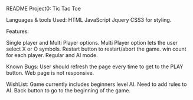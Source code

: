 README
Project0: Tic Tac Toe

Languages & tools Used:
HTML
JavaScript
Jquery
CSS3 for styling.

Features:

Single player and Multi Player options.
Multi Player option lets the user select X or O symbols.
Restart button to restart/abort the game.
win count for each player.
Regular and AI mode.

Known Bugs:
User should refresh the page every time to get to the PLAY button.
Web page is not responsive.

WishList:
Game currently includes beginners level AI. Need to add rules to AI.
Back button to go to the beginning of the game.
